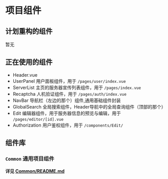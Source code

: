 # 项目组件

## 计划重构的组件

暂无

## 正在使用的组件

- Header.vue
- UserPanel 用户面板组件，用于 `/pages/user/index.vue`
- ServerList 主页的服务器宣传列表组件，用于 `/pages/index.vue`
- Recaptcha 人机验证组件，用于 `/pages/auth/index.vue`
- NavBar 导航栏（左边的那个）组件,通用基础组件封装
- GlobalSearch 全局搜索组件，Header导航中的全局查询组件（顶部的那个）
- Edit 编辑器组件，用于服务器信息的预览与编辑，用于 `/pages/editor/[id].vue`
- Authorization 用户鉴权组件，用于 `/components/Edit/`

## 组件库

### `Common` 通用项目组件

**详见 [Common/README.md](./Common/README.md)**
